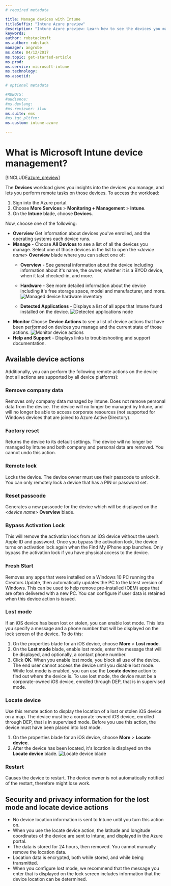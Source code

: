 ```yaml
---
# required metadata

title: Manage devices with Intune
titleSuffix: "Intune Azure preview"
description: "Intune Azure preview: Learn how to see the devices you manage with Intune, and perform various operations on them."
keywords:
author: robstackmsft
ms.author: robstack
manager: angrobe
ms.date: 04/12/2017
ms.topic: get-started-article
ms.prod:
ms.service: microsoft-intune
ms.technology:
ms.assetid:

# optional metadata

#ROBOTS:
#audience:
#ms.devlang:
#ms.reviewer: ilwu
ms.suite: ems
#ms.tgt_pltfrm:
ms.custom: intune-azure

---
```


# What is Microsoft Intune device management? 


[!INCLUDE[azure_preview](../includes/azure_preview.md)]

The **Devices** workload gives you insights into the devices you manage, and lets you perform remote tasks on those devices. To access the workload:

1. Sign into the Azure portal.
2. Choose **More Services** > **Monitoring + Management** > **Intune**.
3. On the **Intune** blade, choose **Devices**.

Now, choose one of the following:

- **Overview** Get information about devices you've enrolled, and the operating systems each device runs.
- **Manage** - Choose **All Devices** to see a list of all the devices you manage.
	Select one of those devices in the list to open the <*device name*> **Overview** blade where you can select one of:
	- **Overview**  - See general information about the device including information about it's name, the owner, whether it is a BYOD device, when it last checked-in, and more. 
				
	- **Hardware** - See more detailed information about the device including it's free storage space, model and manufacturer, and more.
	![Managed device hardware inventory](./media/hardware-inventory.png)
	- **Detected Applications** - Displays a list of all apps that Intune found installed on the device.
	![Detected applications node](./media/detected-applications.png)
- **Monitor** Choose **Device Actions** to see a list of device actions that have been performed on devices you manage and the current state of those actions.
![Monitor device actions](./media/monitor-device-actions.png)
- **Help and Support** - Displays links to troubleshooting and support documentation.

## Available device actions

Additionally, you can perform the following remote actions on the device (not all actions are supported by all device platforms):

### **Remove company data**
Removes only company data managed by Intune. Does not remove personal data from the device. The device will no longer be managed by Intune, and will no longer be able to access corporate resources (not supported for Windows devices that are joined to Azure Active Directory).

### **Factory reset**
Returns the device to its default settings. The device will no longer be managed by Intune and both company and personal data are removed. You cannot undo this action.

### **Remote lock**
Locks the device. The device owner must use their passcode to unlock it. You can only remotely lock a device that has a PIN or password set.

### **Reset passcode**
Generates a new passcode for the device which will be displayed on the <*device name*> **Overview** blade.

### **Bypass Activation Lock**
This will remove the activation lock from an iOS device without the user’s Apple ID and password. Once you bypass the activation lock, the device turns on activation lock again when the Find My iPhone app launches. Only bypass the activation lock if you have physical access to the device.

### **Fresh Start**

Removes any apps that were installed on a Windows 10 PC running the Creators Update, then automatically updates the PC to the latest version of Windows.
This can be used to help remove pre-installed (OEM) apps that are often delivered with a new PC. You can configure if user data is retained when this device action is issued.


### **Lost mode**
If an iOS device has been lost or stolen, you can enable lost mode. This lets you specify a message and a phone number that will be displayed on the lock screen of the device. To do this:
1.	On the properties blade for an iOS device, choose **More** > **Lost mode**.
2.	On the **Lost mode** blade, enable lost mode, enter the message that will be displayed, and optionally, a contact phone number.
3.	Click **OK**.
When you enable lost mode, you block all use of the device. The end user cannot access the device until you disable lost mode. While lost mode is enabled, you can use the **Locate device** action to find out where the device is.
To use lost mode, the device must be a corporate-owned iOS device, enrolled through DEP, that is in supervised mode.

### **Locate device**
Use this remote action to display the location of a lost or stolen iOS device on a map. The device must be a corporate-owned iOS device, enrolled through DEP, that is in supervised mode. Before you use this action, the device must have been placed into lost mode.
1.	On the properties blade for an iOS device, choose **More** > **Locate device**.
2.	After the device has been located, it's location is displayed on the **Locate device** blade. 
	![Locate device blade](./media/locate-device.png)

### **Restart**
Causes the device to restart. The device owner is not automatically notified of the restart, therefore might lose work.


## Security and privacy information for the lost mode and locate device actions
- No device location information is sent to Intune until you turn this action on.
- When you use the locate device action, the latitude and longitude coordinates of the device are sent to Intune, and displayed in the Azure portal.
- The data is stored for 24 hours, then removed. You cannot manually remove the location data.
- Location data is encrypted, both while stored, and while being transmitted.
- When you configure lost mode, we recommend that the message you enter that is displayed on the lock screen includes information that the device location can be determined.
